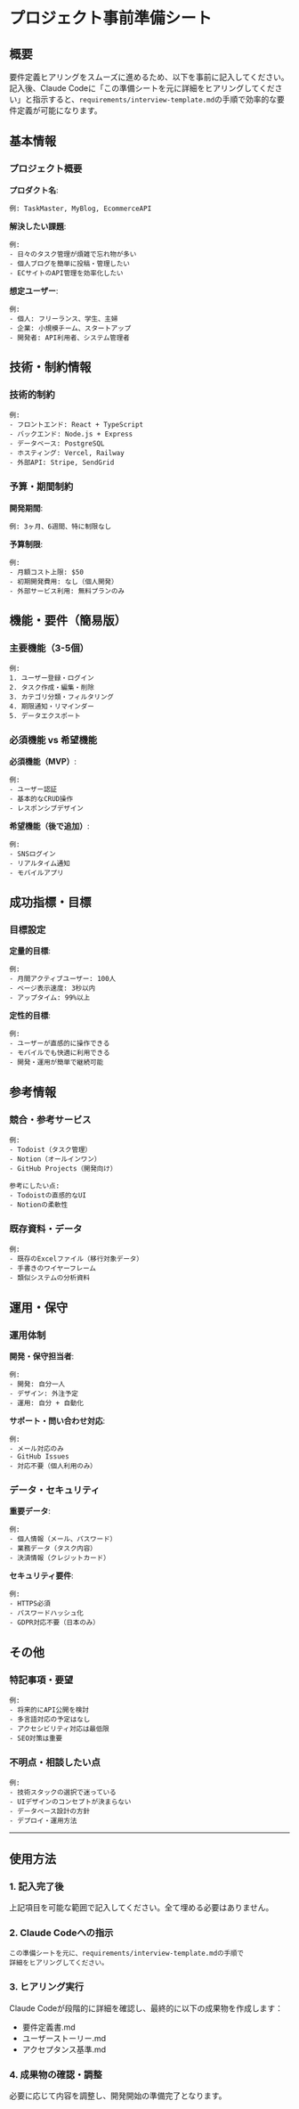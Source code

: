 # プロジェクト事前準備シート

## 概要

要件定義ヒアリングをスムーズに進めるため、以下を事前に記入してください。
記入後、Claude Codeに「この準備シートを元に詳細をヒアリングしてください」と指示すると、`requirements/interview-template.md`の手順で効率的な要件定義が可能になります。

## 基本情報

### プロジェクト概要
**プロダクト名**: 
```
例: TaskMaster, MyBlog, EcommerceAPI
```

**解決したい課題**: 
```
例: 
- 日々のタスク管理が煩雑で忘れ物が多い
- 個人ブログを簡単に投稿・管理したい
- ECサイトのAPI管理を効率化したい
```

**想定ユーザー**: 
```
例:
- 個人: フリーランス、学生、主婦
- 企業: 小規模チーム、スタートアップ
- 開発者: API利用者、システム管理者
```

## 技術・制約情報

### 技術的制約
```
例:
- フロントエンド: React + TypeScript
- バックエンド: Node.js + Express
- データベース: PostgreSQL
- ホスティング: Vercel, Railway
- 外部API: Stripe, SendGrid
```

### 予算・期間制約
**開発期間**: 
```
例: 3ヶ月、6週間、特に制限なし
```

**予算制限**: 
```
例:
- 月額コスト上限: $50
- 初期開発費用: なし（個人開発）
- 外部サービス利用: 無料プランのみ
```

## 機能・要件（簡易版）

### 主要機能（3-5個）
```
例:
1. ユーザー登録・ログイン
2. タスク作成・編集・削除
3. カテゴリ分類・フィルタリング
4. 期限通知・リマインダー
5. データエクスポート
```

### 必須機能 vs 希望機能
**必須機能（MVP）**:
```
例:
- ユーザー認証
- 基本的なCRUD操作
- レスポンシブデザイン
```

**希望機能（後で追加）**:
```
例:
- SNSログイン
- リアルタイム通知
- モバイルアプリ
```

## 成功指標・目標

### 目標設定
**定量的目標**:
```
例:
- 月間アクティブユーザー: 100人
- ページ表示速度: 3秒以内
- アップタイム: 99%以上
```

**定性的目標**:
```
例:
- ユーザーが直感的に操作できる
- モバイルでも快適に利用できる
- 開発・運用が簡単で継続可能
```

## 参考情報

### 競合・参考サービス
```
例:
- Todoist（タスク管理）
- Notion（オールインワン）
- GitHub Projects（開発向け）

参考にしたい点:
- Todoistの直感的なUI
- Notionの柔軟性
```

### 既存資料・データ
```
例:
- 既存のExcelファイル（移行対象データ）
- 手書きのワイヤーフレーム
- 類似システムの分析資料
```

## 運用・保守

### 運用体制
**開発・保守担当者**:
```
例:
- 開発: 自分一人
- デザイン: 外注予定
- 運用: 自分 + 自動化
```

**サポート・問い合わせ対応**:
```
例:
- メール対応のみ
- GitHub Issues
- 対応不要（個人利用のみ）
```

### データ・セキュリティ
**重要データ**:
```
例:
- 個人情報（メール、パスワード）
- 業務データ（タスク内容）
- 決済情報（クレジットカード）
```

**セキュリティ要件**:
```
例:
- HTTPS必須
- パスワードハッシュ化
- GDPR対応不要（日本のみ）
```

## その他

### 特記事項・要望
```
例:
- 将来的にAPI公開を検討
- 多言語対応の予定はなし
- アクセシビリティ対応は最低限
- SEO対策は重要
```

### 不明点・相談したい点
```
例:
- 技術スタックの選択で迷っている
- UIデザインのコンセプトが決まらない
- データベース設計の方針
- デプロイ・運用方法
```

---

## 使用方法

### 1. 記入完了後
上記項目を可能な範囲で記入してください。全て埋める必要はありません。

### 2. Claude Codeへの指示
```
この準備シートを元に、requirements/interview-template.mdの手順で
詳細をヒアリングしてください。
```

### 3. ヒアリング実行
Claude Codeが段階的に詳細を確認し、最終的に以下の成果物を作成します：
- 要件定義書.md
- ユーザーストーリー.md
- アクセプタンス基準.md

### 4. 成果物の確認・調整
必要に応じて内容を調整し、開発開始の準備完了となります。